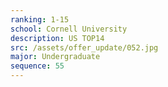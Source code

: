 ```yaml
---
ranking: 1-15
school: Cornell University
description: US TOP14
src: /assets/offer_update/052.jpg
major: Undergraduate
sequence: 55
---
```


